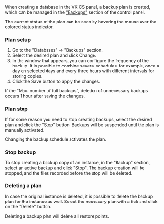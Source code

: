 When creating a database in the VK CS panel, a backup plan is created, which can be managed in the ["Backups"](https://mcs.mail.ru/app/services/databases/backups/) section of the control panel.

The current status of the plan can be seen by hovering the mouse over the colored status indicator.

### Plan setup

1. Go to the "Databases" → "Backups" section.
2. Select the desired plan and click Change.
3. In the window that appears, you can configure the frequency of the backup. It is possible to combine several schedules, for example, once a day on selected days and every three hours with different intervals for storing copies.
4. Click the Save button to apply the changes.

<warn>

If the "Max. number of full backups", deletion of unnecessary backups occurs 1 hour after saving the changes.

</warn>

### Plan stop

If for some reason you need to stop creating backups, select the desired plan and click the "Stop" button. Backups will be suspended until the plan is manually activated.

<info>

Changing the backup schedule activates the plan.

</info>

### Stop backup

To stop creating a backup copy of an instance, in the "Backup" section, select an active backup and click "Stop". The backup creation will be stopped, and the files recorded before the stop will be deleted.

### Deleting a plan

In case the original instance is deleted, it is possible to delete the backup plan for the instance as well. Select the necessary plan with a tick and click on the "Delete" button.

<warn>

Deleting a backup plan will delete all restore points.

</warn>
